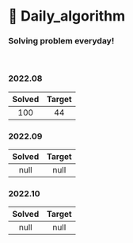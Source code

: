 # 🌈 Daily_algorithm


### Solving problem everyday!
<br/>

### 2022.08
|**Solved**|**Target**|
|:----:|:-----:|
|100|44|

### 2022.09
|**Solved**|**Target**|
|:----:|:-----:|
|null|null|

### 2022.10
|**Solved**|**Target**|
|:----:|:-----:|
|null|null|
